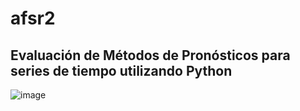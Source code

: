 # afsr2

## Evaluación de Métodos de Pronósticos para series de tiempo utilizando Python

![image](https://user-images.githubusercontent.com/56358504/121048528-84a1cb00-c77c-11eb-9c52-94e64bd1aeb3.png)

